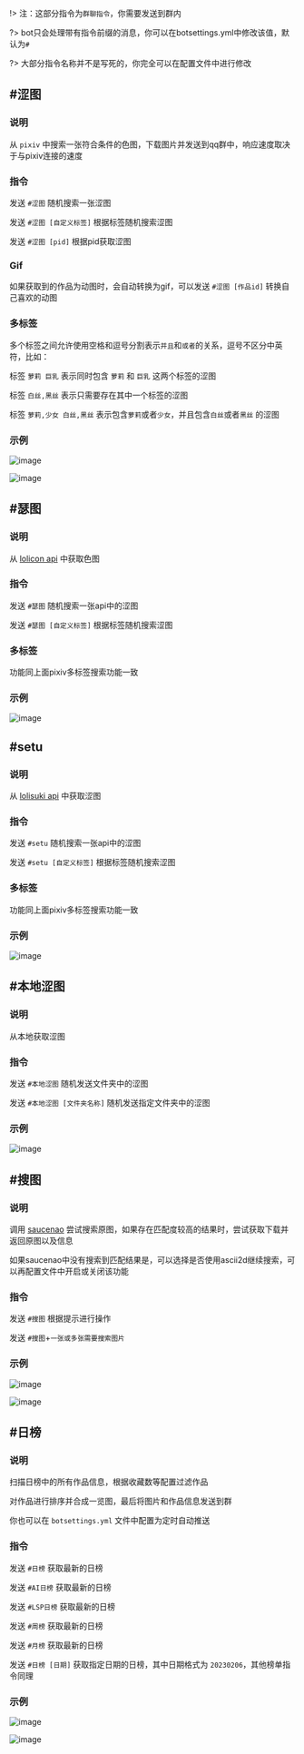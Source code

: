 !> 注：这部分指令为`群聊指令`，你需要发送到群内

?> bot只会处理带有指令前缀的消息，你可以在botsettings.yml中修改该值，默认为`#`

?>  大部分指令名称并不是写死的，你完全可以在配置文件中进行修改

## #涩图
### 说明
从 `pixiv` 中搜索一张符合条件的色图，下载图片并发送到qq群中，响应速度取决于与pixiv连接的速度

### 指令
发送 `#涩图` 随机搜索一张涩图

发送 `#涩图 [自定义标签]` 根据标签随机搜索涩图

发送 `#涩图 [pid]` 根据pid获取涩图

### Gif

如果获取到的作品为动图时，会自动转换为gif，可以发送 `#涩图 [作品id]` 转换自己喜欢的动图

### 多标签
多个标签之间允许使用空格和逗号分割表示`并且`和`或者`的关系，逗号不区分中英符，比如：

标签 `萝莉 巨乳` 表示同时包含 `萝莉` 和 `巨乳` 这两个标签的涩图

标签 `白丝,黑丝` 表示只需要存在其中一个标签的涩图

标签 `萝莉,少女 白丝,黑丝` 表示包含`萝莉`或者`少女`，并且包含`白丝`或者`黑丝` 的涩图

### 示例
![image](/img/setu/2023-02-12-14-41-20-265.jpg)

![image](/img/setu/2023-02-12-15-25-02-149.jpg)


## #瑟图
### 说明
从 [lolicon api](https://api.lolicon.app) 中获取色图

### 指令
发送 `#瑟图` 随机搜索一张api中的涩图

发送 `#瑟图 [自定义标签]` 根据标签随机搜索涩图

### 多标签
功能同上面pixiv多标签搜索功能一致

### 示例
![image](/img/setu/2023-02-12-16-08-57-032.jpg)


## #setu
### 说明
从 [lolisuki api](https://lolisuki.cc) 中获取涩图

### 指令
发送 `#setu` 随机搜索一张api中的涩图

发送 `#setu [自定义标签]` 根据标签随机搜索涩图

### 多标签
功能同上面pixiv多标签搜索功能一致

### 示例
![image](/img/setu/2023-02-12-16-34-08-694.jpg)


## #本地涩图
### 说明
从本地获取涩图

### 指令
发送 `#本地涩图` 随机发送文件夹中的涩图

发送 `#本地涩图 [文件夹名称]` 随机发送指定文件夹中的涩图

### 示例
![image](/img/setu/2023-02-12-17-25-23-928.jpg)


## #搜图
### 说明
调用 [saucenao](https://saucenao.com) 尝试搜索原图，如果存在匹配度较高的结果时，尝试获取下载并返回原图以及信息

如果saucenao中没有搜索到匹配结果是，可以选择是否使用ascii2d继续搜索，可以再配置文件中开启或关闭该功能

### 指令
发送 `#搜图` 根据提示进行操作

发送 `#搜图`+`一张或多张需要搜索图片` 

### 示例
![image](/img/setu/2023-02-12-17-32-03-978.jpg)

![image](/img/setu/2023-02-12-17-42-11-770.jpg)


## #日榜
### 说明
扫描日榜中的所有作品信息，根据收藏数等配置过滤作品

对作品进行排序并合成一览图，最后将图片和作品信息发送到群

你也可以在 `botsettings.yml` 文件中配置为定时自动推送

### 指令
发送 `#日榜` 获取最新的日榜

发送 `#AI日榜` 获取最新的日榜

发送 `#LSP日榜` 获取最新的日榜

发送 `#周榜` 获取最新的日榜

发送 `#月榜` 获取最新的日榜

发送 `#日榜 [日期]` 获取指定日期的日榜，其中日期格式为 `20230206`，其他榜单指令同理

### 示例
![image](/img/setu/2023-02-13-22-17-36-794.jpg)

![image](/img/setu/2023-02-13-22-44-31-600.jpg)